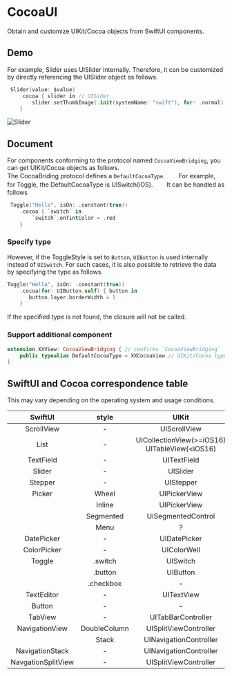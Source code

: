 # CocoaUI

Obtain and customize UIKit/Cocoa objects from SwiftUI components.

## Demo
For example, Slider uses UISlider internally.
Therefore, it can be customized by directly referencing the UISlider object as follows.

```swift
 Slider(value: $value)
    .cocoa { slider in // UISider
        slider.setThumbImage(.init(systemName: "swift"), for: .normal)
    }
```
![Slider](https://user-images.githubusercontent.com/50244599/229353608-86eb9a3c-815e-4919-9f44-1cc35d244d7e.png)

## Document
For components conforming to the protocol named `CocoaViewBridging`, you can get UIKit/Cocoa objects as follows.
</br>
The CocoaBriding protocol defines a `DefaultCocoaType`.　　
For example, for Toggle, the DefaultCocoaType is UISwitch(iOS).　　
It can be handled as follows

```swift
 Toggle("Hello", isOn: .constant(true))
    .cocoa { `switch` in
        `switch`.onTintColor = .red
    }
```
### Specify type
However, if the ToggleStyle is set to `Button`, `UIButton` is used internally instead of `UISwitch`.
For such cases, it is also possible to retrieve the data by specifying the type as follows.

```swift
Toggle("Hello", isOn: .constant(true))
    .cocoa(for: UIButton.self) { button in
       button.layer.borderWidth = 1
    }
```

If the specified type is not found, the closure will not be called.

### Support additional component
```swift
extension XXView: CocoaViewBridging { // confirms `CocoaViewBridging`
    public typealias DefaultCocoaType = XXCocoaView // UIKit/Cocoa type
}
```

## SwiftUI and Cocoa correspondence table
This may vary depending on the operating system and usage conditions.

|SwiftUI|style|UIKit|Cocoa|
|:----:|:----:|:----:|:----:|
|ScrollView|-| UIScrollView|NSScrollView|
|List|-| UICollectionView(>=iOS16) UITableView(<iOS16)|NSTableView|
|TextField|-| UITextField|NSTextField|
|Slider|-|UISlider|NSSlider|
|Stepper|-|UIStepper|NSStepper|
|Picker|Wheel|UIPickerView|NSButton|
||Inline|UIPickerView|?|
||Segmented|UISegmentedControl|NSSegmentedControl|
||Menu|?|NSButton|
|DatePicker|-|UIDatePicker|NSDatePicker|
|ColorPicker|-|UIColorWell|NSColorWell|
|Toggle|.switch|UISwitch| NSSwitch |
| |.button|UIButton| NSButton |
| |.checkbox|-| NSButton |
|TextEditor|-|UITextView|NSTextView|
|Button|-|-|NSButton|
|TabView|-|UITabBarController|NSTabView|
|NavigationView|DoubleColumn|UISplitViewController|NSSplitView|
||Stack|UINavigationController|-|
|NavigationStack|-|UINavigationController|?|
|NavgationSplitView|-|UISplitViewController|NSSplitView|
